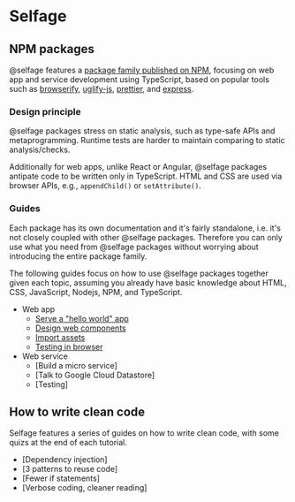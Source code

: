 # Selfage

## NPM packages

@selfage features a [package family published on NPM](https://www.npmjs.com/search?q=%40selfage), focusing on web app and service development using TypeScript, based on popular tools such as [browserify](https://www.npmjs.com/package/browserify), [uglify-js](https://www.npmjs.com/package/uglify-js), [prettier](https://www.npmjs.com/package/prettier), and [express](https://www.npmjs.com/package/express).

### Design principle

@selfage packages stress on static analysis, such as type-safe APIs and metaprogramming. Runtime tests are harder to maintain comparing to static analysis/checks.

Additionally for web apps, unlike React or Angular, @selfage packages antipate code to be written only in TypeScript. HTML and CSS are used via browser APIs, e.g., `appendChild()` or `setAttribute()`.

### Guides

Each package has its own documentation and it's fairly standalone, i.e. it's not closely coupled with other @selfage packages. Therefore you can only use what you need from @selfage packages without worrying about introducing the entire package family.

The following guides focus on how to use @selfage packages together given each topic, assuming you already have basic knowledge about HTML, CSS, JavaScript, Nodejs, NPM, and TypeScript.

* Web app
  * [Serve a "hello world" app](/serve_web_app)
  * [Design web components](/design_web_components)
  * [Import assets](/import_assets)
  * [Testing in browser](/testing_in_browser)
* Web service
  * [Build a micro service]
  * [Talk to Google Cloud Datastore]
  * [Testing]

## How to write clean code

Selfage features a series of guides on how to write clean code, with some quizs at the end of each tutorial.

* [Dependency injection]
* [3 patterns to reuse code]
* [Fewer if statements]
* [Verbose coding, cleaner reading]
